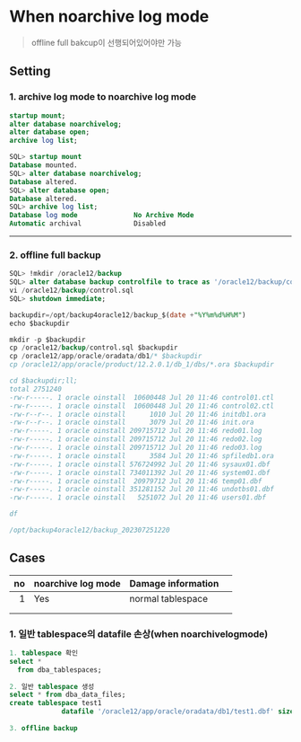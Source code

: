 # When noarchive log mode

> offline full bakcup이 선행되어있어야만 가능

## Setting

### 1. archive log mode to noarchive log mode

```sql
startup mount;
alter database noarchivelog;
alter database open;
archive log list;
```

```sql
SQL> startup mount
Database mounted.
SQL> alter database noarchivelog;
Database altered.
SQL> alter database open;
Database altered.
SQL> archive log list;
Database log mode              No Archive Mode
Automatic archival             Disabled
```

---

### 2. offline full backup

```sql
SQL> !mkdir /oracle12/backup
SQL> alter database backup controlfile to trace as '/oracle12/backup/control.sql';
vi /oracle12/backup/control.sql
SQL> shutdown immediate;

backupdir=/opt/backup4oracle12/backup_$(date +"%Y%m%d%H%M")
echo $backupdir

mkdir -p $backupdir
cp /oracle12/backup/control.sql $backupdir
cp /oracle12/app/oracle/oradata/db1/* $backupdir
cp /oracle12/app/oracle/product/12.2.0.1/db_1/dbs/*.ora $backupdir

cd $backupdir;ll;
total 2751240
-rw-r-----. 1 oracle oinstall  10600448 Jul 20 11:46 control01.ctl
-rw-r-----. 1 oracle oinstall  10600448 Jul 20 11:46 control02.ctl
-rw-r--r--. 1 oracle oinstall      1010 Jul 20 11:46 initdb1.ora
-rw-r--r--. 1 oracle oinstall      3079 Jul 20 11:46 init.ora
-rw-r-----. 1 oracle oinstall 209715712 Jul 20 11:46 redo01.log
-rw-r-----. 1 oracle oinstall 209715712 Jul 20 11:46 redo02.log
-rw-r-----. 1 oracle oinstall 209715712 Jul 20 11:46 redo03.log
-rw-r-----. 1 oracle oinstall      3584 Jul 20 11:46 spfiledb1.ora
-rw-r-----. 1 oracle oinstall 576724992 Jul 20 11:46 sysaux01.dbf
-rw-r-----. 1 oracle oinstall 734011392 Jul 20 11:46 system01.dbf
-rw-r-----. 1 oracle oinstall  20979712 Jul 20 11:46 temp01.dbf
-rw-r-----. 1 oracle oinstall 351281152 Jul 20 11:46 undotbs01.dbf
-rw-r-----. 1 oracle oinstall   5251072 Jul 20 11:46 users01.dbf

df

/opt/backup4oracle12/backup_202307251220
```

## Cases

|   no | noarchive log mode | Damage information |      |
| ---: | ------------------ | ------------------ | ---- |
|    1 | Yes                | normal tablespace  |      |
|      |                    |                    |      |
|      |                    |                    |      |

### 1. 일반 tablespace의 datafile 손상(when noarchivelogmode)

```sql
1. tablespace 확인
select *
  from dba_tablespaces;
  
2. 일반 tablespace 생성
select * from dba_data_files;
create tablespace test1
   			 datafile '/oracle12/app/oracle/oradata/db1/test1.dbf' size 10m;
   			 
3. offline backup

```

